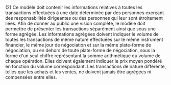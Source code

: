 (2) Ce modèle doit contenir les informations relatives à toutes les transactions effectuées à une date déterminée par des personnes exerçant des responsabilités dirigeantes ou des personnes qui leur sont étroitement liées. Afin de donner au public une vision complète, le modèle doit permettre de présenter les transactions séparément ainsi que sous une forme agrégée. Les informations agrégées doivent indiquer le volume de toutes les transactions de même nature effectuées sur le même instrument financier, le même jour de négociation et sur la même plate-forme de négociation, ou en dehors de toute plate-forme de négociation, sous la forme d'un seul chiffre représentant la somme arithmétique du volume de chaque opération. Elles doivent également indiquer le prix moyen pondéré en fonction du volume correspondant. Les transactions de nature différente, telles que les achats et les ventes, ne doivent jamais être agrégées ni compensées entre elles.